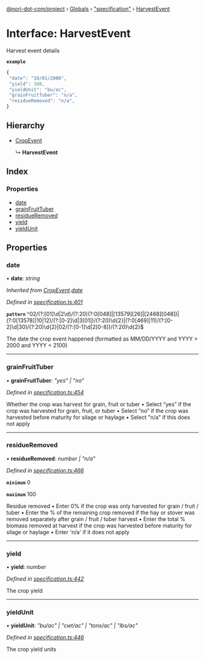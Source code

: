 [@nori-dot-com/project](../README.md) › [Globals](../globals.md) › ["specification"](../modules/_specification_.md) › [HarvestEvent](_specification_.harvestevent.md)

# Interface: HarvestEvent

Harvest event details

**`example`** 

```js
{
 "date": "10/01/2000",
 "yield": 100,
 "yieldUnit": "bu/ac",
 "grainFruitTuber": "n/a",
 "residueRemoved": "n/a",
}
```

## Hierarchy

* [CropEvent](_specification_.cropevent.md)

  ↳ **HarvestEvent**

## Index

### Properties

* [date](_specification_.harvestevent.md#date)
* [grainFruitTuber](_specification_.harvestevent.md#grainfruittuber)
* [residueRemoved](_specification_.harvestevent.md#residueremoved)
* [yield](_specification_.harvestevent.md#yield)
* [yieldUnit](_specification_.harvestevent.md#yieldunit)

## Properties

###  date

• **date**: *string*

*Inherited from [CropEvent](_specification_.cropevent.md).[date](_specification_.cropevent.md#date)*

*Defined in [specification.ts:401](https://github.com/nori-dot-eco/nori-dot-com/blob/dae8aba/packages/project/src/specification.ts#L401)*

**`pattern`** ^02\/(?:[01]\d|2\d)\/(?:20)(?:0[048]|[13579][26]|[2468][048])|(?:0[13578]|10|12)\/(?:[0-2]\d|3[01])\/(?:20)\d{2}|(?:0[469]|11)\/(?:[0-2]\d|30)\/(?:20)\d{2}|02\/(?:[0-1]\d|2[0-8])\/(?:20)\d{2}$

The date the crop event happened (formatted as MM/DD/YYYY and YYYY > 2000 and YYYY < 2100)

___

###  grainFruitTuber

• **grainFruitTuber**: *"yes" | "no"*

*Defined in [specification.ts:454](https://github.com/nori-dot-eco/nori-dot-com/blob/dae8aba/packages/project/src/specification.ts#L454)*

Whether the crop was harvest for grain, fruit or tuber
• Select “yes” if the crop was harvested for grain, fruit, or tuber
• Select “no” if the crop was harvested before maturity for silage or haylage
• Select "n/a" if this does not apply

___

###  residueRemoved

• **residueRemoved**: *number | "n/a"*

*Defined in [specification.ts:466](https://github.com/nori-dot-eco/nori-dot-com/blob/dae8aba/packages/project/src/specification.ts#L466)*

**`minimum`** 0

**`maximum`** 100

Residue removed
• Enter 0% if the crop was only harvested for grain / fruit / tuber
• Enter the % of the remaining crop removed if the hay or stover was removed separately after grain / fruit / tuber harvest
• Enter the total % biomass removed at harvest if the crop was harvested before maturity for silage or haylage
• Enter 'n/a' if it does not apply

___

###  yield

• **yield**: *number*

*Defined in [specification.ts:442](https://github.com/nori-dot-eco/nori-dot-com/blob/dae8aba/packages/project/src/specification.ts#L442)*

The crop yield

___

###  yieldUnit

• **yieldUnit**: *"bu/ac" | "cwt/ac" | "tons/ac" | "lbs/ac"*

*Defined in [specification.ts:446](https://github.com/nori-dot-eco/nori-dot-com/blob/dae8aba/packages/project/src/specification.ts#L446)*

The crop yield units

